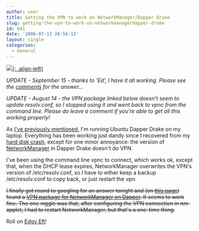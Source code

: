 ```yaml
---
author: user
title: Getting the VPN to work on NetworkManager/Dapper Drake
slug: getting-the-vpn-to-work-on-networkmanagerdapper-drake
id: 641
date: '2006-07-13 20:56:12'
layout: single
categories:
  - General
---
```


[![](http://www.gnome.org/projects/NetworkManager/images/nm-logo.png){: .align-left}](http://www.gnome.org/projects/NetworkManager/) 

_UPDATE - September 15 - thanks to 'Ed', I have it all working. Please see the [comments](http://blogs.sun.com/superpat/entry/getting_the_vpn_to_work#comments) for the answer..._

_UPDATE - August 14 - the VPN package linked below doesn't seem to update resolv.conf, so I stopped using it and went back to vpnc from the command line. Please do leave a comment if you're able to get all this working properly!_

As [I've previously mentioned](i-see-your-breezy-badger-and-raise-you-a-dapper-drake), I'm running Ubuntu Dapper Drake on my laptop. Everything has been working just dandy since I recovered from my [hard disk crash](hard-drive-recovery-ubuntu-style), except for one minor annoyance: the version of [NetworkManager](http://www.gnome.org/projects/NetworkManager/) in Dapper Drake doesn't do VPN.

I've been using the command line vpnc to connect, which works ok, except that, when the DHCP lease expires, NetworkManager overwrites the VPN's version of /etc/resolv.conf, so I have to either keep a backup /etc/resolv.conf to copy back, or just restart the vpn.

<del>I finally got round to googling for an answer tonight and (on [this page](https://launchpad.net/distros/baltix/+bug/37110)) found a [VPN package for NetworkManager on Dapper](http://librarian.launchpad.net/2428420/network-manager-vpnc_0.5.99%2Bsvn20060403-0ubuntu1_i386.deb). It seems to work fine. The one niggle was that, after configuring the VPN connection in nm-applet, I had to restart NetworkManager, but that's a one-time thing.</del>

Roll on [Edgy Eft](https://wiki.ubuntu.com/EdgyEft)!